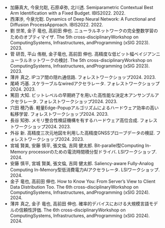 - 加藤真大, 今泉允聡, 石原卓弥, 北川透. Semiparametric Contextual Best Arm Identification with a Fixed Budget. IBIS2022. 2022.
- 西澤渉, 今泉允聡. Dynamics of Deep Neural Network: A Functional and Diffusion ProcessApproach. IBIS2022. 2022.
- 劉 世芾, 金子 竜也, 高前田 伸也. ニューラルネットワークの完全整数学習のためのオプティマイザ. The 5th cross-disciplinaryWorkshop on ComputingSystems, Infrastructures, andProgramming (xSIG 2023). 2023.
- 菅 研吾, 平山 侑樹, 金子竜也, 高前田 伸也. 高精度な低ビット幅ベイジアンニューラルネットワークの検討. The 5th cross-disciplinaryWorkshop on ComputingSystems, Infrastructures, andProgramming (xSIG 2023). 2023.
- 薄井 真之. IPコア間の隠れ通信路. フォレストワークショップ2024. 2023.
- 尾崎 巧基. スケラーブルなwiredアクセラレータ. フォレストワークショップ2024. 2023.
- 篤田 大知. ビットレベルの早期終了を用いた高性能な決定木アンサンブルアクセラレータ. フォレストワークショップ2024. 2023.
- 穴田 穂乃香. 軽量Edge-Popupアルゴリズムによるハードウェア効率の高い転移学習. フォレストワークショップ2024. 2023.
- 長谷 知弥. メモリ整合性検証機構を有するハードウェア高位合成. フォレストワークショップ2024. 2023.
- 外谷 新. 高精度三次元地図を利用した高精度GNSSプローブデータの検証. フォレストワークショップ2024. 2023.
- 宮城 賢美, 安藤 慎平, 張文倫, 吉岡 健太郎. Bit-parallel型Computing In-Memory processorのための電流時間積分型ドライバ. LSIワークショップ. 2024.
- 安藤 慎平, 宮城 賢美, 張文倫, 吉岡 健太郎. Saliency-aware Fully-Analog Computing In-Memory型低消費電力AIアクセラレータ. LSIワークショップ. 2024.
- 金子 竜也, 高前田 伸也. How to Know You: From Server’s View to Client Data Distribution Too. The 6th cross-disciplinaryWorkshop on ComputingSystems, Infrastructures, andProgramming (xSIG 2024). 2024.
- 薄井 真之, 金子 竜也, 高前田 伸也. 確率的デバイスにおける大規模言語モデルの信頼性評価. The 6th cross-disciplinaryWorkshop on ComputingSystems, Infrastructures, andProgramming (xSIG 2024). 2024.
